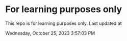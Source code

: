 # For learning purposes only
This repo is for learning purposes only.
Last updated at

Wednesday, October 25, 2023 3:57:03 PM

